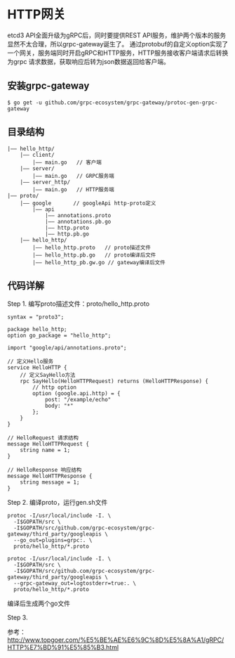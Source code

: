 # HTTP网关
etcd3 API全面升级为gRPC后，同时要提供REST API服务，维护两个版本的服务显然不太合理，所以grpc-gateway诞生了。
通过protobuf的自定义option实现了一个网关，服务端同时开启gRPC和HTTP服务，HTTP服务接收客户端请求后转换为grpc
请求数据，获取响应后转为json数据返回给客户端。

## 安装grpc-gateway
```shell script
$ go get -u github.com/grpc-ecosystem/grpc-gateway/protoc-gen-grpc-gateway
```

## 目录结构
```shell script
|—— hello_http/
    |—— client/
        |—— main.go   // 客户端
    |—— server/
        |—— main.go   // GRPC服务端
    |—— server_http/
        |—— main.go   // HTTP服务端
|—— proto/
    |—— google       // googleApi http-proto定义
        |—— api
            |—— annotations.proto
            |—— annotations.pb.go
            |—— http.proto
            |—— http.pb.go
    |—— hello_http/
        |—— hello_http.proto   // proto描述文件
        |—— hello_http.pb.go   // proto编译后文件
        |—— hello_http_pb.gw.go // gateway编译后文件
```

## 代码详解
Step 1. 编写proto描述文件：proto/hello_http.proto
```prototext
syntax = "proto3";

package hello_http;
option go_package = "hello_http";

import "google/api/annotations.proto";

// 定义Hello服务
service HelloHTTP {
    // 定义SayHello方法
    rpc SayHello(HelloHTTPRequest) returns (HelloHTTPResponse) {
        // http option
        option (google.api.http) = {
            post: "/example/echo"
            body: "*"
        };
    }
}

// HelloRequest 请求结构
message HelloHTTPRequest {
    string name = 1;
}

// HelloResponse 响应结构
message HelloHTTPResponse {
    string message = 1;
}
```

Step 2. 编译proto，运行gen.sh文件
```shell script
protoc -I/usr/local/include -I. \
  -I$GOPATH/src \
  -I$GOPATH/src/github.com/grpc-ecosystem/grpc-gateway/third_party/googleapis \
  --go_out=plugins=grpc:. \
  proto/hello_http/*.proto

protoc -I/usr/local/include -I. \
  -I$GOPATH/src \
  -I$GOPATH/src/github.com/grpc-ecosystem/grpc-gateway/third_party/googleapis \
  --grpc-gateway_out=logtostderr=true:. \
  proto/hello_http/*.proto
```
编译后生成两个go文件

Step 3. 



参考：http://www.topgoer.com/%E5%BE%AE%E6%9C%8D%E5%8A%A1/gRPC/HTTP%E7%BD%91%E5%85%B3.html